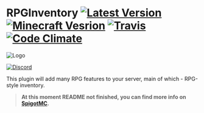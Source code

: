 # RPGInventory [![Latest Version](https://img.shields.io/github/tag/OsipXD/RPGInventory.svg?label=latest)](https://www.spigotmc.org/resources/12498/updates) [![Minecraft Vesrion](https://img.shields.io/badge/minecraft-1.9.4_--_1.11.2-blue.svg)](#) [![Travis](https://img.shields.io/travis/EndlessCodeGroup/RPGInventory.svg)](https://travis-ci.org/EndlessCodeGroup/RPGInventory) [![Code Climate](https://img.shields.io/codeclimate/github/EndlessCodeGroup/RPGInventory.svg)](https://codeclimate.com/github/EndlessCodeGroup/RPGInventory)
![Logo](http://rpginventory.endlesscode.ru/_media/ru/logo-big.png?w=780&h=290&tok=a123f9)

[![Discord](https://img.shields.io/badge/discord-join_chat-7289da.svg)](https://discord.gg/EbBW7pS)

This plugin will add many RPG features to your server, main of which - RPG-style inventory.
> **At this moment README not finished, you can find more info on [SpigotMC](https://www.spigotmc.org/resources/12498/).**
